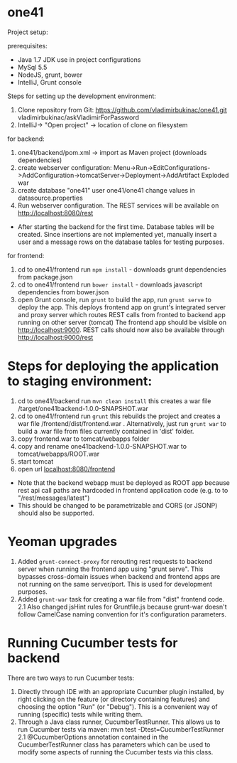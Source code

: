 one41
=====

Project setup:

prerequisites:

- Java 1.7 JDK use in project configurations
- MySql 5.5
- NodeJS, grunt, bower
- IntelliJ, Grunt console


Steps for setting up the development environment:

1. Clone repository from Git: https://github.com/vladimirbukinac/one41.git  vladimirbukinac/askVladimirForPassword
2. IntelliJ-> "Open project" -> location of clone on filesystem

for backend:

1. one41/backend/pom.xml -> import as Maven project (downloads dependencies)
2. create webserver configuration:  Menu->Run->EditConfigurations->AddConfiguration->tomcatServer->Deployment->AddArtifact Exploded war
3. create database "one41" user one41/one41  change values in datasource.properties
4. Run webserver configuration. The REST services will be available on [http://localhost:8080/rest](http://localhost:8080/rest)
* After starting the backend for the first time. Database tables will be created. Since insertions are not implemented yet, manually insert a user and a message rows on the database tables for testing purposes.


for frontend:

1. cd to one41/frontend  run <code>npm install</code> - downloads grunt dependencies from package.json
2. cd to one41/frontend  run <code>bower install</code> - downloads javascript dependencies from bower.json
3. open Grunt console, run <code>grunt</code> to build the app, run <code>grunt serve</code> to deploy the app. This deploys frontend app on grunt's integrated server and proxy server which routes REST calls from fronted to backend app running on other server (tomcat)
The frontend app should be visible on [http://localhost:9000](http://localhost:9000). REST calls should now also be available through [http://localhost:9000/rest](http://localhost:9000/rest)


Steps for deploying the application to staging environment:
===
1. cd to one41/backend  run <code>mvn clean install</code>  this creates a war file /target/one41backend-1.0.0-SNAPSHOT.war
2. cd to one41/frontend run <code>grunt</code> this rebuilds the project and creates a war file  /frontend/dist/frontend.war . Alternatively, just run <code>grunt war</code> to build a .war file from files currently contained in 'dist' folder.
3. copy frontend.war to tomcat/webapps folder
4. copy and rename one41backend-1.0.0-SNAPSHOT.war to tomcat/webapps/ROOT.war
5. start tomcat
6. open url  [localhost:8080/frontend](localhost:8080/frontend)
* Note that the backend webapp must be deployed as ROOT app because rest api call paths are hardcoded in frontend application code (e.g. to to "/rest/messages/latest")
* This should be changed to be parametrizable and CORS (or JSONP) should also be supported.


Yeoman upgrades
===

1. Added <code>grunt-connect-proxy</code> for rerouting rest requests to backend server when running the frontend app using "grunt serve".
   This bypasses cross-domain issues when backend and frontend apps are not running on the same server/port. This is used for development purposes.
2. Added <code>grunt-war</code> task for creating a war file from "dist" frontend code.
2.1 Also changed jsHint rules for Gruntfile.js because grunt-war doesn't follow CamelCase naming convention for it's configuration parameters.


Running Cucumber tests for backend
===

There are two ways to run Cucumber tests:
1. Directly through IDE with an appropriate Cucumber plugin installed, by right clicking on the feature (or directory containing features) and choosing the option "Run" (or "Debug"). This is a convenient way of running (specific) tests while writing them.
2. Through a Java class runner, CucumberTestRunner. This allows us to run Cucumber tests via maven: mvn test -Dtest=CucumberTestRunner
2.1 @CucumberOptions annotation contained in the CucumberTestRunner class has parameters which can be used to modify some aspects of running the Cucumber tests via this class.
